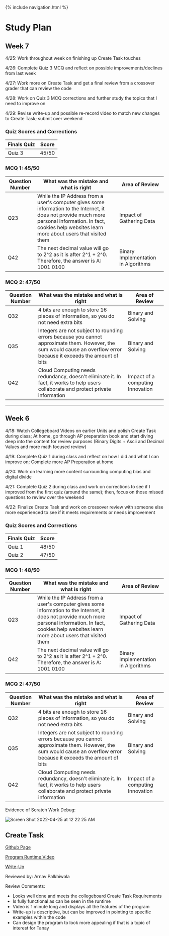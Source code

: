 {% include navigation.html %}

# Study Plan

## Week 7

4/25: Work throughout week on finishing up Create Task touches

4/26: Complete Quiz 3 MCQ and reflect on possible improvements/declines from last week

4/27: Work more on Create Task and get a final review from a crossover grader that can review the code

4/28: Work on Quiz 3 MCQ corrections and further study the topics that I need to improve on

4/29: Revise write-up and possible re-record video to match new changes to Create Task; submit over weekend

### Quiz Scores and Corrections

Finals Quiz| Score | 
----- | ----- | 
Quiz 3 | 45/50 | 


### MCQ 1: 45/50

Question Number| What was the mistake and what is right | Area of Review | 
----- | ----- | ----- |
 Q23 | While the IP Address from a user's computer gives some information to the Internet, it does not provide much more personal information. In fact, cookies help websites learn more about users that visited them |  Impact of Gathering Data  | 
 Q42 | The next decimal value will go to 2^2 as it is after 2^1 + 2^0. Therefore, the answer is A: 1001 0100 |  Binary Implementation in Algorithms  | 
 
 ### MCQ 2: 47/50

Question Number| What was the mistake and what is right | Area of Review | 
----- | ----- | ----- |
 Q32 | 4 bits are enough to store 16 pieces of information, so you do not need extra bits | Binary and Solving | 
 Q35 | Integers are not subject to rounding errors because you cannot approximate them. However, the sum would cause an overflow error because it exceeds the amount of bits | Binary and Solving | 
 Q42 | Cloud Computing needs redundancy, doesn't eliminate it. In fact, it works to help users collaborate and protect private information | Impact of a computing Innovation  | 


-----------------------------------------------------------------------------------------

## Week 6

4/18: Watch Collegeboard Videos on earlier Units and polish Create Task during class; At home, go through AP preparation book and start diving deep into the content for review purposes (Binary Digits + Ascii and Decimal Values and more math focused review)

4/19: Complete Quiz 1 during class and reflect on how I did and what I can improve on; Complete more AP Preperation at home

4/20: Work on learning more content surrounding computing bias and digital divide 

4/21: Complete Quiz 2 during class and work on corrections to see if I improved from the first quiz (around the same); then, focus on those missed questions to review over the weekend

4/22: Finalize Create Task and work on crossover review with someone else more experienced to see if it meets requirements or needs improvement

### Quiz Scores and Corrections

Finals Quiz| Score | 
----- | ----- | 
Quiz 1 | 48/50 | 
Quiz 2 | 47/50 | 

### MCQ 1: 48/50

Question Number| What was the mistake and what is right | Area of Review | 
----- | ----- | ----- |
 Q23 | While the IP Address from a user's computer gives some information to the Internet, it does not provide much more personal information. In fact, cookies help websites learn more about users that visited them |  Impact of Gathering Data  | 
 Q42 | The next decimal value will go to 2^2 as it is after 2^1 + 2^0. Therefore, the answer is A: 1001 0100 |  Binary Implementation in Algorithms  | 
 
 ### MCQ 2: 47/50

Question Number| What was the mistake and what is right | Area of Review | 
----- | ----- | ----- |
 Q32 | 4 bits are enough to store 16 pieces of information, so you do not need extra bits | Binary and Solving | 
 Q35 | Integers are not subject to rounding errors because you cannot approximate them. However, the sum would cause an overflow error because it exceeds the amount of bits | Binary and Solving | 
 Q42 | Cloud Computing needs redundancy, doesn't eliminate it. In fact, it works to help users collaborate and protect private information | Impact of a computing Innovation  | 

Evidence of Scratch Work Debug:

![Screen Shot 2022-04-25 at 12 22 25 AM](https://user-images.githubusercontent.com/60719508/165039863-61e0c7f0-9e0a-4c37-9995-ee392acafdbf.png)




## Create Task

[Github Page](https://tanay101405.github.io/TanayRayavarapu/createtask)

[Program Runtime Video](https://www.loom.com/share/c23b565cf2e0436cbb1218f117a53a68)

[Write-Up](https://docs.google.com/document/d/1FYIpL17op3UzAXX1SmSIMAMgkib8PvjqYeU8Rd9GEyI/edit)

Reviewed by: Arnav Palkhiwala 

Review Comments:
- Looks well done and meets the collegeboard Create Task Requirements
- Is fully functional as can be seen in the runtime
- Video is 1 minute long and displays all the features of the program
- Write-up is descriptive, but can be improved in pointing to specific examples within the code
- Can design the program to look more appealing if that is a topic of interest for Tanay







